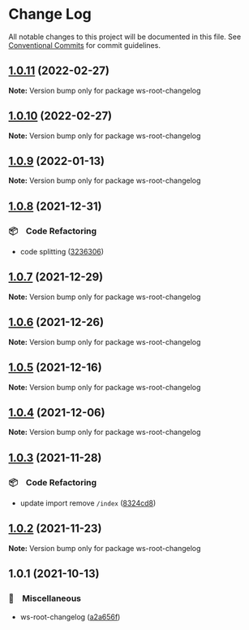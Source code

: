 # Change Log

All notable changes to this project will be documented in this file.
See [Conventional Commits](https://conventionalcommits.org) for commit guidelines.

## [1.0.11](https://github.com/bluelovers/ws-yarn-workspaces/compare/ws-root-changelog@1.0.9...ws-root-changelog@1.0.11) (2022-02-27)

**Note:** Version bump only for package ws-root-changelog





## [1.0.10](https://github.com/bluelovers/ws-yarn-workspaces/compare/ws-root-changelog@1.0.9...ws-root-changelog@1.0.10) (2022-02-27)

**Note:** Version bump only for package ws-root-changelog





## [1.0.9](https://github.com/bluelovers/ws-yarn-workspaces/compare/ws-root-changelog@1.0.8...ws-root-changelog@1.0.9) (2022-01-13)

**Note:** Version bump only for package ws-root-changelog





## [1.0.8](https://github.com/bluelovers/ws-yarn-workspaces/compare/ws-root-changelog@1.0.7...ws-root-changelog@1.0.8) (2021-12-31)


### 📦　Code Refactoring

* code splitting ([3236306](https://github.com/bluelovers/ws-yarn-workspaces/commit/323630687dcfaa851cd65176d446d55f74a1dd3b))





## [1.0.7](https://github.com/bluelovers/ws-yarn-workspaces/compare/ws-root-changelog@1.0.6...ws-root-changelog@1.0.7) (2021-12-29)

**Note:** Version bump only for package ws-root-changelog





## [1.0.6](https://github.com/bluelovers/ws-yarn-workspaces/compare/ws-root-changelog@1.0.5...ws-root-changelog@1.0.6) (2021-12-26)

**Note:** Version bump only for package ws-root-changelog





## [1.0.5](https://github.com/bluelovers/ws-yarn-workspaces/compare/ws-root-changelog@1.0.4...ws-root-changelog@1.0.5) (2021-12-16)

**Note:** Version bump only for package ws-root-changelog





## [1.0.4](https://github.com/bluelovers/ws-yarn-workspaces/compare/ws-root-changelog@1.0.3...ws-root-changelog@1.0.4) (2021-12-06)

**Note:** Version bump only for package ws-root-changelog





## [1.0.3](https://github.com/bluelovers/ws-yarn-workspaces/compare/ws-root-changelog@1.0.2...ws-root-changelog@1.0.3) (2021-11-28)


### 📦　Code Refactoring

* update import remove `/index` ([8324cd8](https://github.com/bluelovers/ws-yarn-workspaces/commit/8324cd8cbbc9b63bf8659058659da9cff44e87be))





## [1.0.2](https://github.com/bluelovers/ws-yarn-workspaces/compare/ws-root-changelog@1.0.1...ws-root-changelog@1.0.2) (2021-11-23)

**Note:** Version bump only for package ws-root-changelog





## 1.0.1 (2021-10-13)


### 🔖　Miscellaneous

* ws-root-changelog ([a2a656f](https://github.com/bluelovers/ws-yarn-workspaces/commit/a2a656f0f889f56cb874ad0966b49e6ec0e01a11))
